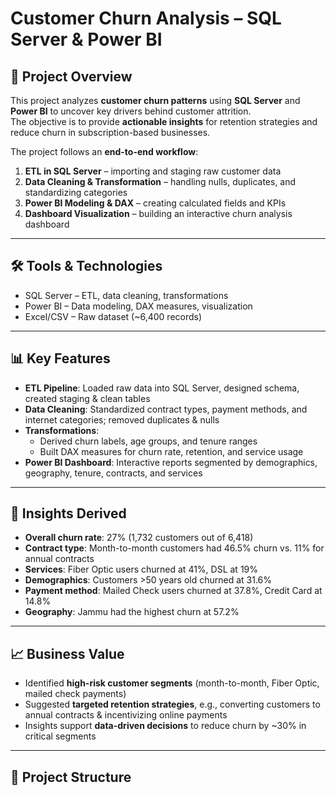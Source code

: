 # Customer Churn Analysis – SQL Server & Power BI  

## 📌 Project Overview  
This project analyzes **customer churn patterns** using **SQL Server** and **Power BI** to uncover key drivers behind customer attrition.  
The objective is to provide **actionable insights** for retention strategies and reduce churn in subscription-based businesses.  

The project follows an **end-to-end workflow**:  
1. **ETL in SQL Server** – importing and staging raw customer data  
2. **Data Cleaning & Transformation** – handling nulls, duplicates, and standardizing categories  
3. **Power BI Modeling & DAX** – creating calculated fields and KPIs  
4. **Dashboard Visualization** – building an interactive churn analysis dashboard  

---

## 🛠 Tools & Technologies  
- SQL Server – ETL, data cleaning, transformations  
- Power BI – Data modeling, DAX measures, visualization  
- Excel/CSV – Raw dataset (~6,400 records)  

---

## 📊 Key Features  
- **ETL Pipeline**: Loaded raw data into SQL Server, designed schema, created staging & clean tables  
- **Data Cleaning**: Standardized contract types, payment methods, and internet categories; removed duplicates & nulls  
- **Transformations**:  
  - Derived churn labels, age groups, and tenure ranges  
  - Built DAX measures for churn rate, retention, and service usage  
- **Power BI Dashboard**: Interactive reports segmented by demographics, geography, tenure, contracts, and services  

---

## 🔑 Insights Derived  
- **Overall churn rate**: 27% (1,732 customers out of 6,418)  
- **Contract type**: Month-to-month customers had 46.5% churn vs. 11% for annual contracts  
- **Services**: Fiber Optic users churned at 41%, DSL at 19%  
- **Demographics**: Customers >50 years old churned at 31.6%  
- **Payment method**: Mailed Check users churned at 37.8%, Credit Card at 14.8%  
- **Geography**: Jammu had the highest churn at 57.2%  

---

## 📈 Business Value  
- Identified **high-risk customer segments** (month-to-month, Fiber Optic, mailed check payments)  
- Suggested **targeted retention strategies**, e.g., converting customers to annual contracts & incentivizing online payments  
- Insights support **data-driven decisions** to reduce churn by ~30% in critical segments  

---

## 📂 Project Structure  
